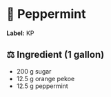 # 🌿 Peppermint

**Label:** KP

## ⚖ Ingredient (1 gallon)

* 200 g sugar
* 12.5 g orange pekoe
* 12.5 g peppermint
